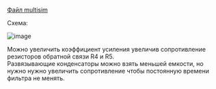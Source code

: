 [Файл multisim](mic_amplifier.ms12)  

Схема:  

![image](https://github.com/Dimaldos/walkie-talkie/assets/40666321/36eadd3f-deeb-4b6b-afd5-03b6e639fc8e)

Можно увеличить коэффициент усиления увеличив сопротивление резисторов обратной связи R4 и R5.  
Развязывающие конденсаторы можно взять меньшей емкости, но нужно нужно увеличить сопротивление чтобы постоянную времени фильтра не менять.
